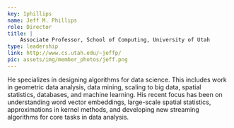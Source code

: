 ```yaml
---
key: 1phillips
name: Jeff M. Phillips
role: Director
title: |
    Associate Professor, School of Computing, University of Utah
type: leadership
link: http://www.cs.utah.edu/~jeffp/
pic: assets/img/member_photos/jeff.png
---
```


He specializes in designing algorithms for data science.  This includes work in geometric data analysis, data mining, scaling to big data, spatial statistics,  databases, and machine learning.  His recent focus has been on understanding word vector embeddings, large-scale spatial statistics, approximations in kernel methods, and developing new streaming algorithms for core tasks in data analysis.  
